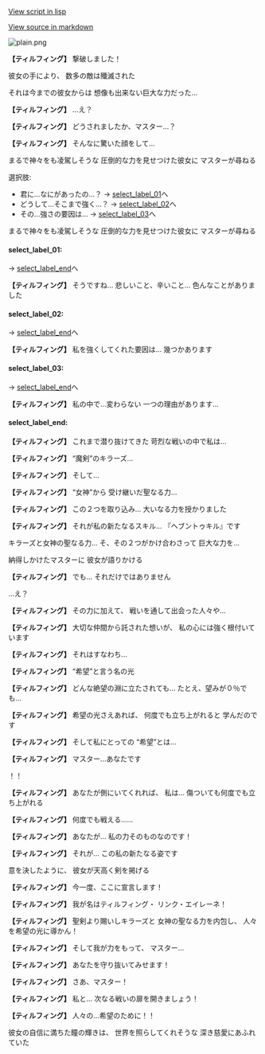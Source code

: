 [View script in lisp](../scripts/10141501.txt)

[View source in markdown](10141501.md)

![plain.png](../images/backgrounds/plain.png)

**【ティルフィング】**
撃破しました！

彼女の手により、
数多の敵は殲滅された

それは今までの彼女からは
想像も出来ない巨大な力だった…

**【ティルフィング】**
…え？

**【ティルフィング】**
どうされましたか、マスター…？

**【ティルフィング】**
そんなに驚いた顔をして…

まるで神々をも凌駕しそうな
圧倒的な力を見せつけた彼女に
マスターが尋ねる

選択肢:
- 君に…なにがあったの…？ → [select_label_01](#select_label_01)へ
- どうして…そこまで強く…？ → [select_label_02](#select_label_02)へ
- その…強さの要因は… → [select_label_03](#select_label_03)へ

まるで神々をも凌駕しそうな
圧倒的な力を見せつけた彼女に
マスターが尋ねる

#### select_label_01:
 → [select_label_end](#select_label_end)へ

**【ティルフィング】**
そうですね…
悲しいこと、辛いこと…
色んなことがありました

#### select_label_02:
 → [select_label_end](#select_label_end)へ

**【ティルフィング】**
私を強くしてくれた要因は…
幾つかあります

#### select_label_03:
 → [select_label_end](#select_label_end)へ

**【ティルフィング】**
私の中で…変わらない
一つの理由があります…

#### select_label_end:

**【ティルフィング】**
これまで潜り抜けてきた
苛烈な戦いの中で私は…

**【ティルフィング】**
“魔剣”のキラーズ…

**【ティルフィング】**
そして…

**【ティルフィング】**
“女神”から
受け継いだ聖なる力…

**【ティルフィング】**
この２つを取り込み…
大いなる力を授かりました

**【ティルフィング】**
それが私の新たなるスキル…
『ヘブントゥキル』です

キラーズと女神の聖なる力…
そ、その２つがかけ合わさって
巨大な力を…

納得しかけたマスターに
彼女が語りかける

**【ティルフィング】**
でも…
それだけではありません

…え？

**【ティルフィング】**
その力に加えて、
戦いを通して出会った人々や…

**【ティルフィング】**
大切な仲間から託された想いが、
私の心には強く根付いています

**【ティルフィング】**
それはすなわち…

**【ティルフィング】**
“希望”と言う名の光

**【ティルフィング】**
どんな絶望の淵に立たされても…
たとえ、望みが０％でも…

**【ティルフィング】**
希望の光さえあれば、
何度でも立ち上がれると
学んだのです

**【ティルフィング】**
そして私にとっての
“希望”とは…

**【ティルフィング】**
マスター…あなたです

！！

**【ティルフィング】**
あなたが側にいてくれれば、
私は…
傷ついても何度でも立ち上がれる

**【ティルフィング】**
何度でも戦える……

**【ティルフィング】**
あなたが…
私の力そのものなのです！

**【ティルフィング】**
それが…
この私の新たなる姿です

意を決したように、
彼女が天高く剣を掲げる

**【ティルフィング】**
今一度、ここに宣言します！

**【ティルフィング】**
我が名はティルフィング・
リンク・エイレーネ！

**【ティルフィング】**
聖剣より賜いしキラーズと
女神の聖なる力を内包し、
人々を希望の光に導かん！

**【ティルフィング】**
そして我が力をもって、
マスター…

**【ティルフィング】**
あなたを守り抜いてみせます！

**【ティルフィング】**
さあ、マスター！

**【ティルフィング】**
私と…
次なる戦いの扉を開きましょう！

**【ティルフィング】**
人々の…希望のために！！

彼女の自信に満ちた瞳の輝きは、
世界を照らしてくれそうな
深き慈愛にあふれていた
